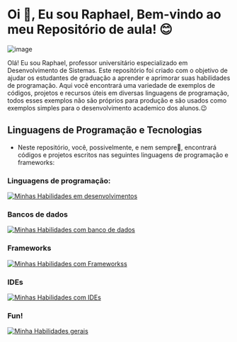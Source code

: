 # Oi 👋, Eu sou Raphael, Bem-vindo ao meu Repositório de aula! 😊

![image](https://github.com/professorRaphael/professorRaphael/assets/95256788/2ab83733-32f2-47f7-be23-0dad25d613cc)

Olá! Eu sou Raphael, professor universitário especializado em Desenvolvimento de Sistemas. Este repositório foi criado com o objetivo de ajudar os estudantes de graduação a aprender e aprimorar suas habilidades de programação. Aqui você encontrará uma variedade de exemplos de códigos, projetos e recursos úteis em diversas linguagens de programação, todos esses exemplos não são próprios para produção e são usados como exemplos simples para o desenvolvimento academico dos alunos.😉

## Linguagens de Programação e Tecnologias

- Neste repositório, você, possivelmente, e nem sempre🤣, encontrará códigos e projetos escritos nas seguintes linguagens de programação e frameworks:

### Linguagens de programação:

  [![Minhas Habilidades em desenvolvimentos](https://skillicons.dev/icons?i=java,cpp,py,rust,c,php,js,r,ts,go&perline=5)](https://skillicons.dev)
  
### Bancos de dados

  [![Minhas Habilidades com banco de dados](https://skillicons.dev/icons?i=firebase,mongodb,mysql,postgres,sqlite,supabase,graphql,scala&perline=4)](https://skillicons.dev)

### Frameworks

  [![Minhas Habilidades com Frameworkss](https://skillicons.dev/icons?i=fastapi,bootstrap,react,jquery,hibernate,flask,vue,spring,nodejs,django,laravel,express,flutter,qt,pytorch&perline=5)](https://skillicons.dev)

### IDEs

  [![Minhas Habilidades com IDEs](https://skillicons.dev/icons?i=androidstudio,clion,eclipse,emacs,idea,neovim,replit,pycharm,vim,vscode&perline=5)](https://skillicons.dev)
  
### Fun!

  [![Minha Habilidades gerais](https://skillicons.dev/icons?i=css,html,maven,aws,gcp,babel,anaconda,arch,arduino,raspberrypi,regex,docker,heroku,gtk,vitest,electron,figma,git,codepen,astro,kotlin,kubernetes,powershell,linux,mint,ubuntu,windows,github,gitlab,gradle,bitbucket,npm,pnpm,yarn,postman,blender,bun,cmake,md,matlab,wasm,windicss,azure,bash,rabbitmq&perline=5)](https://skillicons.dev)
